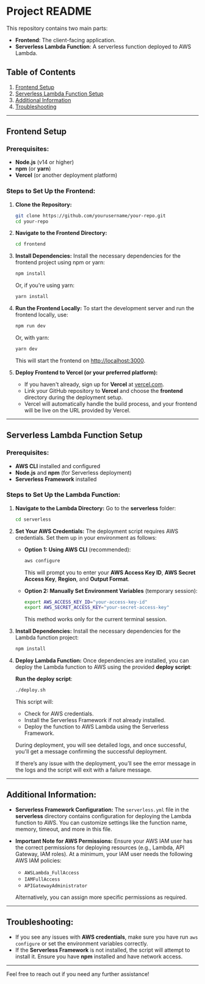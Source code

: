 
# Project README

This repository contains two main parts:
- **Frontend**: The client-facing application.
- **Serverless Lambda Function**: A serverless function deployed to AWS Lambda.

## Table of Contents
1. [Frontend Setup](#frontend-setup)
2. [Serverless Lambda Function Setup](#serverless-lambda-function-setup)
3. [Additional Information](#additional-information)
4. [Troubleshooting](#troubleshooting)

---

## Frontend Setup

### Prerequisites:
- **Node.js** (v14 or higher)
- **npm** (or **yarn**)
- **Vercel** (or another deployment platform)

### Steps to Set Up the Frontend:

1. **Clone the Repository:**
   ```bash
   git clone https://github.com/yourusername/your-repo.git
   cd your-repo
   ```

2. **Navigate to the Frontend Directory:**
   ```bash
   cd frontend
   ```

3. **Install Dependencies:**
   Install the necessary dependencies for the frontend project using npm or yarn:
   ```bash
   npm install
   ```
   Or, if you're using yarn:
   ```bash
   yarn install
   ```

4. **Run the Frontend Locally:**
   To start the development server and run the frontend locally, use:
   ```bash
   npm run dev
   ```
   Or, with yarn:
   ```bash
   yarn dev
   ```
   This will start the frontend on [http://localhost:3000](http://localhost:3000).

5. **Deploy Frontend to Vercel (or your preferred platform):**
   - If you haven't already, sign up for **Vercel** at [vercel.com](https://vercel.com/).
   - Link your GitHub repository to **Vercel** and choose the **frontend** directory during the deployment setup.
   - Vercel will automatically handle the build process, and your frontend will be live on the URL provided by Vercel.

---

## Serverless Lambda Function Setup

### Prerequisites:
- **AWS CLI** installed and configured
- **Node.js** and **npm** (for Serverless deployment)
- **Serverless Framework** installed

### Steps to Set Up the Lambda Function:

1. **Navigate to the Lambda Directory:**
   Go to the **serverless** folder:
   ```bash
   cd serverless
   ```

2. **Set Your AWS Credentials:**
   The deployment script requires AWS credentials. Set them up in your environment as follows:

   - **Option 1: Using AWS CLI** (recommended):
     ```bash
     aws configure
     ```
     This will prompt you to enter your **AWS Access Key ID**, **AWS Secret Access Key**, **Region**, and **Output Format**.

   - **Option 2: Manually Set Environment Variables** (temporary session):
     ```bash
     export AWS_ACCESS_KEY_ID="your-access-key-id"
     export AWS_SECRET_ACCESS_KEY="your-secret-access-key"
     ```
     This method works only for the current terminal session.

3. **Install Dependencies:**
   Install the necessary dependencies for the Lambda function project:
   ```bash
   npm install
   ```

4. **Deploy Lambda Function:**
   Once dependencies are installed, you can deploy the Lambda function to AWS using the provided **deploy script**:

   **Run the deploy script**:
   ```bash
   ./deploy.sh
   ```
   This script will:
   - Check for AWS credentials.
   - Install the Serverless Framework if not already installed.
   - Deploy the function to AWS Lambda using the Serverless Framework.
   
   During deployment, you will see detailed logs, and once successful, you'll get a message confirming the successful deployment.

   If there’s any issue with the deployment, you’ll see the error message in the logs and the script will exit with a failure message.

---

## Additional Information:

- **Serverless Framework Configuration:**
  The `serverless.yml` file in the **serverless** directory contains configuration for deploying the Lambda function to AWS. You can customize settings like the function name, memory, timeout, and more in this file.

- **Important Note for AWS Permissions:**
  Ensure your AWS IAM user has the correct permissions for deploying resources (e.g., Lambda, API Gateway, IAM roles). At a minimum, your IAM user needs the following AWS IAM policies:
  - `AWSLambda_FullAccess`
  - `IAMFullAccess`
  - `APIGatewayAdministrator`
  
  Alternatively, you can assign more specific permissions as required.

---

## Troubleshooting:

- If you see any issues with **AWS credentials**, make sure you have run `aws configure` or set the environment variables correctly.
- If the **Serverless Framework** is not installed, the script will attempt to install it. Ensure you have **npm** installed and have network access.

---

Feel free to reach out if you need any further assistance!

